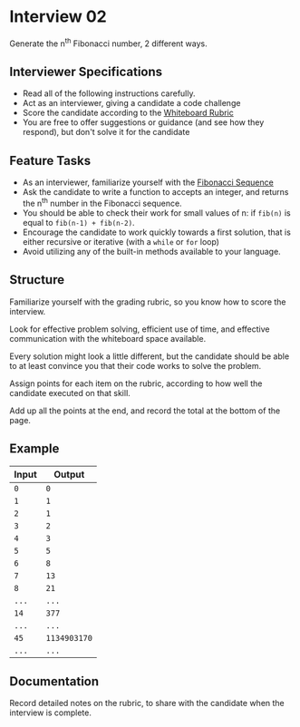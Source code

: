 # Interview 02

Generate the n<sup>th</sup> Fibonacci number, 2 different ways.

## Interviewer Specifications

- Read all of the following instructions carefully. 
- Act as an interviewer, giving a candidate a code challenge
- Score the candidate according to the [Whiteboard Rubric](https://docs.google.com/spreadsheets/d/1scthkmARfzAFZrSYAp6LA2coOaoWUWbSzMbtIU4jcHw)
- You are free to offer suggestions or guidance (and see how they respond),  but don't solve it for the candidate

## Feature Tasks

- As an interviewer, familiarize yourself with the [Fibonacci Sequence](https://www.mathsisfun.com/numbers/fibonacci-sequence.html)
- Ask the candidate to write a function to accepts an integer, and returns the n<sup>th</sup>  number in the Fibonacci sequence. 
- You should be able to check their work for small values of n: if `fib(n)` is equal to `fib(n-1) + fib(n-2)`. 
- Encourage the candidate to work quickly towards a first solution, that is either recursive or iterative (with a `while` or `for` loop)
- Avoid utilizing any of the built-in methods available to your language.

## Structure 

Familiarize yourself with the grading rubric, so you know how to score the interview. 

Look for effective problem solving, efficient use of time, and effective communication with the whiteboard space available. 

Every solution might look a little different, but the candidate should be able to at least convince you that their code works to solve the problem. 

Assign points for each item on the rubric, according to how well the candidate executed on that skill. 

Add up all the points at the end, and record the total at the bottom of the page.

## Example

| Input | Output |
|-----|----| 
| `0` | `0` |
| `1` | `1` |
| `2` | `1` |
| `3` | `2` |
| `4` | `3` |
| `5` | `5` |
| `6` | `8` |
| `7` | `13` |
| `8` | `21` |
| `...` | `...` |
| `14` | `377` |
| `...` | `...` |
| `45` | `1134903170` |
| `...` | `...` |

## Documentation

Record detailed notes on the rubric, to share with the candidate when the interview is complete. 
